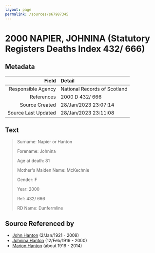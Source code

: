 ```yaml
---
layout: page
permalink: /sources/s67987345
---
```


# 2000 NAPIER, JOHNINA (Statutory Registers Deaths Index 432/ 666)

## Metadata

Field | Detail
---:|:---
Responsible Agency | National Records of Scotland
References | 2000 D 432/ 666
Source Created | 28/Jan/2023 23:07:14
Source Last Updated | 28/Jan/2023 23:11:08

## Text

> Surname: Napier or Hanton
>
> Forename: Johnina
>
> Age at death: 81
>
> Mother's Maiden Name: McKechnie
>
> Gender: F
>
> Year: 2000
>
> Ref: 432/ 666
>
> RD Name: Dunfermline
>

## Source Referenced by

* [John Hanton](../people/@30651959@-john-hanton-b1921-1-2-d2009.md) (2/Jan/1921 - 2009)
* [Johnina Hanton](../people/@68592798@-johnina-hanton-b1919-2-12-d2000.md) (12/Feb/1919 - 2000)
* [Marion Hanton](../people/@27083581@-marion-hanton-b1916-d2014.md) (about 1916 - 2014)
